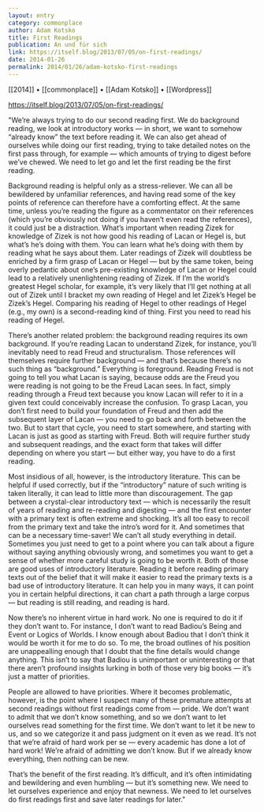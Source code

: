 ```yaml
---
layout: entry
category: commonplace
author: Adam Kotsko
title: First Readings
publication: An und für sich
link: https://itself.blog/2013/07/05/on-first-readings/
date: 2014-01-26
permalink: 2014/01/26/adam-kotsko-first-readings
---
```


[[2014]] • [[commonplace]] • [[Adam Kotsko]] • [[Wordpress]]

https://itself.blog/2013/07/05/on-first-readings/

"We’re always trying to do our second reading first. We do background reading, we look at introductory works — in short, we want to somehow “already know” the text before reading it. We can also get ahead of ourselves while doing our first reading, trying to take detailed notes on the first pass through, for example — which amounts of trying to digest before we’ve chewed. We need to let go and let the first reading be the first reading.

Background reading is helpful only as a stress-reliever. We can all be bewildered by unfamiliar references, and having read some of the key points of reference can therefore have a comforting effect. At the same time, unless you’re reading the figure as a commentator on their references (which you’re obviously not doing if you haven’t even read the references), it could just be a distraction. What’s important when reading Zizek for knowledge of Zizek is not how good his reading of Lacan or Hegel is, but what’s he’s doing with them. You can learn what he’s doing with them by reading what he says about them. Later readings of Zizek will doubtless be enriched by a firm grasp of Lacan or Hegel — but by the same token, being overly pedantic about one’s pre-existing knowledge of Lacan or Hegel could lead to a relatively unenlightening reading of Zizek. If I’m the world’s greatest Hegel scholar, for example, it’s very likely that I’ll get nothing at all out of Zizek until I bracket my own reading of Hegel and let Zizek’s Hegel be Zizek’s Hegel. Comparing his reading of Hegel to other readings of Hegel (e.g., my own) is a second-reading kind of thing. First you need to read his reading of Hegel.

There’s another related problem: the background reading requires its own background. If you’re reading Lacan to understand Zizek, for instance, you’ll inevitably need to read Freud and structuralism. Those references will themselves require further background — and that’s because there’s no such thing as “background.” Everything is foreground. Reading Freud is not going to tell you what Lacan is saying, because odds are the Freud you were reading is not going to be the Freud Lacan sees. In fact, simply reading through a Freud text because you know Lacan will refer to it in a given text could conceivably increase the confusion. To grasp Lacan, you don’t first need to build your foundation of Freud and then add the subsequent layer of Lacan — you need to go back and forth between the two. But to start that cycle, you need to start somewhere, and starting with Lacan is just as good as starting with Freud. Both will require further study and subsequent readings, and the exact form that takes will differ depending on where you start — but either way, you have to do a first reading.

Most insidious of all, however, is the introductory literature. This can be helpful if used correctly, but if the “introductory” nature of such writing is taken literally, it can lead to little more than discouragement. The gap between a crystal-clear introductory text — which is necessarily the result of years of reading and re-reading and digesting — and the first encounter with a primary text is often extreme and shocking. It’s all too easy to recoil from the primary text and take the intro’s word for it. And sometimes that can be a necessary time-saver! We can’t all study everything in detail. Sometimes you just need to get to a point where you can talk about a figure without saying anything obviously wrong, and sometimes you want to get a sense of whether more careful study is going to be worth it. Both of those are good uses of introductory literature. Reading it before reading primary texts out of the belief that it will make it easier to read the primary texts is a bad use of introductory literature. It can help you in many ways, it can point you in certain helpful directions, it can chart a path through a large corpus — but reading is still reading, and reading is hard.

Now there’s no inherent virtue in hard work. No one is required to do it if they don’t want to. For instance, I don’t want to read Badiou’s Being and Event or Logics of Worlds. I know enough about Badiou that I don’t think it would be worth it for me to do so. To me, the broad outlines of his position are unappealling enough that I doubt that the fine details would change anything. This isn’t to say that Badiou is unimportant or uninteresting or that there aren’t profound insights lurking in both of those very big books — it’s just a matter of priorities.

People are allowed to have priorities. Where it becomes problematic, however, is the point where I suspect many of these premature attempts at second readings without first readings come from — pride. We don’t want to admit that we don’t know something, and so we don’t want to let ourselves read something for the first time. We don’t want to let it be new to us, and so we categorize it and pass judgment on it even as we read. It’s not that we’re afraid of hard work per se — every academic has done a lot of hard work! We’re afraid of admitting we don’t know. But if we already know everything, then nothing can be new.

That’s the benefit of the first reading. It’s difficult, and it’s often intimidating and bewildering and even humbling — but it’s something new. We need to let ourselves experience and enjoy that newness. We need to let ourselves do first readings first and save later readings for later."
